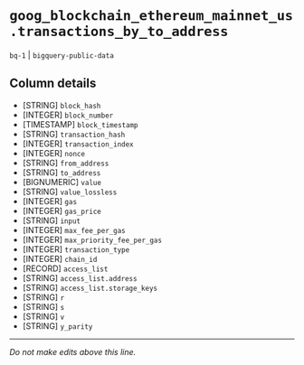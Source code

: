 # `goog_blockchain_ethereum_mainnet_us.transactions_by_to_address`
`bq-1` | `bigquery-public-data`

## Column details
* [STRING]    `block_hash`
* [INTEGER]   `block_number`
* [TIMESTAMP] `block_timestamp`
* [STRING]    `transaction_hash`
* [INTEGER]   `transaction_index`
* [INTEGER]   `nonce`
* [STRING]    `from_address`
* [STRING]    `to_address`
* [BIGNUMERIC] `value`
* [STRING]    `value_lossless`
* [INTEGER]   `gas`
* [INTEGER]   `gas_price`
* [STRING]    `input`
* [INTEGER]   `max_fee_per_gas`
* [INTEGER]   `max_priority_fee_per_gas`
* [INTEGER]   `transaction_type`
* [INTEGER]   `chain_id`
* [RECORD]    `access_list`
* [STRING]    `access_list.address`
* [STRING]    `access_list.storage_keys`
* [STRING]    `r`
* [STRING]    `s`
* [STRING]    `v`
* [STRING]    `y_parity`

-------------------------------------------------------------------------------
*Do not make edits above this line.*
